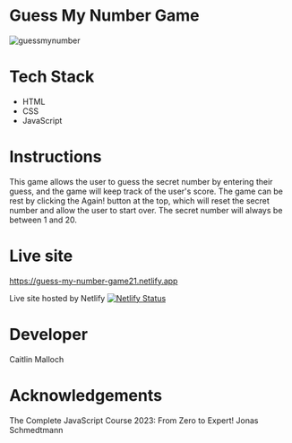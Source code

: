 # Guess My Number Game

![guessmynumber](https://user-images.githubusercontent.com/96154629/200931843-3fdb43a0-12d5-4b42-a386-6c1169f21d22.png)

# Tech Stack

- HTML
- CSS
- JavaScript

# Instructions

This game allows the user to guess the secret number by entering their guess, and the game will keep track of the user's score. The game can be rest by clicking the Again! button at the top, which will reset the secret number and allow the user to start over. The secret number will always be between 1 and 20.

# Live site

https://guess-my-number-game21.netlify.app

Live site hosted by Netlify
[![Netlify Status](https://api.netlify.com/api/v1/badges/b18a3b00-718a-404c-aede-97869c97ef2a/deploy-status)](https://app.netlify.com/sites/guess-my-number-game21/deploys)

# Developer

Caitlin Malloch

# Acknowledgements

The Complete JavaScript Course 2023: From Zero to Expert!
Jonas Schmedtmann
